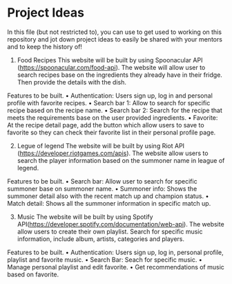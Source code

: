 # Project Ideas

In this file (but not restricted to), you can use to get used to working on this repository and jot down project ideas to easily be shared with your mentors and to keep the history of!


1.	Food Recipes 
This website will be built by using Spoonacular API (https://spoonacular.com/food-api). The website will allow user to search recipes base on the ingredients they already have in their fridge. Then provide the details with the dish. 

Features to be built.
•	Authentication:
Users sign up, log in and personal profile with favorite recipes. 
•	Search bar 1:
Allow to search for specific recipe based on the recipe name. 
•	Search bar 2:
Search for the recipe that meets the requirements base on the user provided ingredients. 
•	Favorite:
At the recipe detail page, add the button which allow users to save to favorite so they can check their favorite list in their personal profile page. 

2.	Legue of legend
The website will be built by using Riot API (https://developer.riotgames.com/apis). The website allow users to search the player information based on the summoner name in league of legend. 

Features to be built.
•	Search bar:
Allow user to search for specific summoner base on summoner name. 
•	Summoner info:
Shows the summoner detail also with the recent match up and champion status. 
•	Match detail:
Shows all the summoner information in specific match up. 

3.	Music
The website will be built by using Spotify API(https://developer.spotify.com/documentation/web-api). The website allow users to create their own playlist. Search for specific music information, include album, artists, categories and players. 

Features to be built.
•	Authentication:
Users sign up, log in, personal profile, playlist and favorite music. 
•	Search Bar:
Seach for specific music. 
•	Manage personal playlist and edit favorite. 
•	Get recommendations of music based on favorite.
